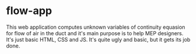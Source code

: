 # flow-app

This web application computes unknown variables of continuity equasion for flow of air in the duct and it's main purpose is to help MEP designers. It's just basic HTML, CSS and JS. It's quite ugly and basic, but it gets its job done.
